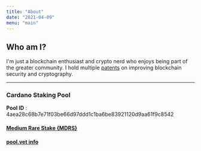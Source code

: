 ```yaml
---
title: "About"
date: "2021-04-09"
menu: "main"
---
```


## Who am I?

I'm just a blockchain enthusiast and crypto nerd who enjoys being part of the greater community. I hold multiple [patents](https://scholar.google.com/citations?user=s08AV6UAAAAJ&hl=en) on improving blockchain security and cryptography.

---

### Cardano Staking Pool

**Pool ID** : 4aea28c68b7e71f03be66d97ddd1c1ba6be83921120d9aa61f9c8542

#### [Medium Rare Stake {MDRS}](https://adapools.org/pool/4aea28c68b7e71f03be66d97ddd1c1ba6be83921120d9aa61f9c8542)

#### [pool.vet info](https://pool.vet/#MDRS)
